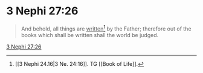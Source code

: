 # 3 Nephi 27:26

> And behold, all things are <u>written</u>[^a] by the Father; therefore out of the books which shall be written shall the world be judged.

[3 Nephi 27:26](https://www.churchofjesuschrist.org/study/scriptures/bofm/3-ne/27?lang=eng&id=p26#p26)


[^a]: [[3 Nephi 24.16|3 Ne. 24:16]]. TG [[Book of Life]].
